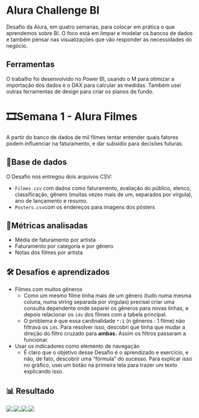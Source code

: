 # Alura Challenge BI

Desafio da Alura, em quatro semanas, para colocar em prática o que aprendemos sobre BI. O foco está em limpar e modelar os bancos de dados e também pensar nas visualizações que vão responder as necessidades do negócio.

## Ferramentas
O trabalho foi desenvolvido no Power BI, usando o M para otimizar a importação dos dados e o DAX para calcular as medidas.
Também usei outras ferramentas de design para criar os planos de fundo.

# 🎞Semana 1 - Alura Filmes
A partir do banco de dados de mil filmes tentar entender quais fatores podem influenciar na faturamento, e dar subsídio para decisões futuras.

## 🎲Base de dados
O Desafio nos entregou dois arquivos CSV:
- `Filmes.csv` com dados como faturamento, avaliação do público, elenco, classificação, gênero (muitas vezes mais de um, separados por vírgula), ano de lançamento e resumo.
- `Posters.csv`com os endereços para imagens dos pôsters

## 📏Métricas analisadas
- Média de faturamento por artista
- Faturamento por categoria e por gênero
- Notas dos filmes por artista

## 🛠 Desafios e aprendizados
- Filmes com muitos gêneros
    - Como um mesmo filme tinha mais de um gênero (tudo numa mesma coluna, numa string separada por vírgulas) precisei criar uma consulta dependente onde separei os gêneros para novas linhas, e depois relacionar os `ids` dos filmes com a tabela principal.
    - O problema é que essa cardinalidade `*:1` (n gêneros : 1 filme) não filtrava os `ids`. Para resolver isso, descobri que tinha que mudar a direção do filtro cruzado para **ambas.** Assim os filtros passaram a funcionar.
- Usar os indicadores como elemento de navegação
    - É claro que o objetivo desse Desafio é o aprendizado e exercício, e não, de fato, descobrir uma “fórmula” do sucesso. Para explicar isso no gráfico, usei um botão na primeira tela para trazer um texto explicando isso.

## 📊 Resultado
<div><a href = "https://app.powerbi.com/links/VE8oBF_Prz?ctid=1ffab38f-e920-41be-9255-3aba36306b88&pbi_source=linkShare">
<img align="center" src="https://github.com/rogeriomoreirajr/alurachallengebi2/blob/main/imagens/Screenshot_1.png?raw=true">
<img align="center" src="https://github.com/rogeriomoreirajr/alurachallengebi2/blob/main/imagens/Screenshot_4.png?raw=true">
<img align="center" src="https://github.com/rogeriomoreirajr/alurachallengebi2/blob/main/imagens/Screenshot_2.png?raw=true">
<img align="center" src="https://github.com/rogeriomoreirajr/alurachallengebi2/blob/main/imagens/Screenshot_3.png?raw=true">
    </div>
